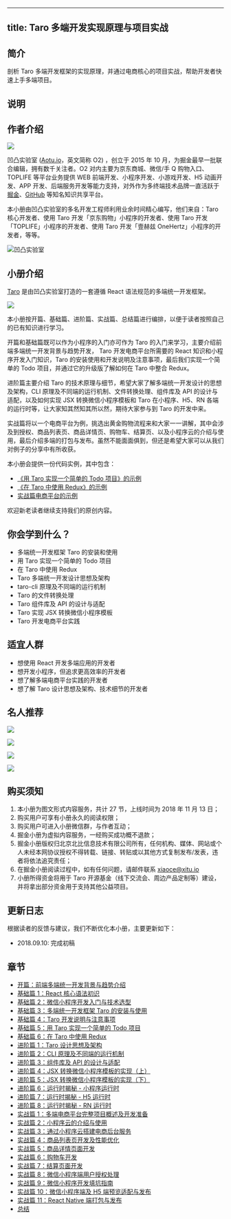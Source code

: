 
---
title: Taro 多端开发实现原理与项目实战
---

## 简介
剖析 Taro 多端开发框架的实现原理，并通过电商核心的项目实战，帮助开发者快速上手多端项目。

## 说明
## 作者介绍

![](https://p1-jj.byteimg.com/tos-cn-i-t2oaga2asx/gold-user-assets/2018/11/12/1670626d2780cc65~tplv-t2oaga2asx-image.image)

凹凸实验室 \([Aotu.io](https://aotu.io/)，英文简称 O2\) ，创立于 2015 年 10 月，为掘金最早一批联合编辑，拥有数千关注者。O2 对内主要为京东商城、微信/手 Q 购物入口、TOPLIFE 等平台业务提供 WEB 前端开发、小程序开发、小游戏开发、H5 动画开发、APP 开发、后端服务开发等能力支持，对外作为多终端技术品牌一直活跃于[掘金](https://juejin.cn/user/1134351699149854)、[GitHub](https://github.com/o2team) 等知名知识共享平台。

本小册由凹凸实验室的多名开发工程师利用业余时间精心编写，他们来自：Taro 核心开发者、使用 Taro 开发「京东购物」小程序的开发者、使用 Taro 开发「TOPLIFE」小程序的开发者、使用 Taro 开发「壹赫兹 OneHertz」小程序的开发者，等等。

![凹凸实验室](https://p1-jj.byteimg.com/tos-cn-i-t2oaga2asx/gold-user-assets/2018/3/9/1620b10123fb5e5f~tplv-t2oaga2asx-image.image)

## 小册介绍

[Taro](https://taro.aotu.io/) 是由凹凸实验室打造的一套遵循 React 语法规范的多端统一开发框架。

![](https://p1-jj.byteimg.com/tos-cn-i-t2oaga2asx/gold-user-assets/2018/11/12/1670625fb4afa598~tplv-t2oaga2asx-image.image)

本小册按开篇、基础篇、进阶篇、实战篇、总结篇进行编排，以便于读者按照自己的已有知识进行学习。

开篇和基础篇既可以作为小程序的入门亦可作为 Taro 的入门来学习，主要介绍前端多端统一开发背景与趋势开发， Taro 开发电商平台所需要的 React 知识和小程序开发入门知识，Taro 的安装使用和开发说明及注意事项，最后我们实现一个简单的 Todo 项目，并通过它的升级版了解如何在 Taro 中整合 Redux。

进阶篇主要介绍 Taro 的技术原理与细节，希望大家了解多端统一开发设计的思想及架构，CLI 原理及不同端的运行机制、文件转换处理、组件库及 API 的设计与适配，以及如何实现 JSX 转换微信小程序模板和 Taro 在小程序、H5、RN 各端的运行时等，让大家知其然知其所以然，期待大家参与到 Taro 的开发中来。

实战篇将以一个电商平台为例，挑选出黄金购物流程来和大家一一讲解，其中会涉及到授权、商品列表页、商品详情页、购物车、结算页、以及小程序云的介绍与使用，最后介绍多端的打包与发布。虽然不能面面俱到，但还是希望大家可以从我们对例子的分享中有所收获。

本小册会提供一份代码实例，其中包含：

- [《用 Taro 实现一个简单的 Todo 项目》的示例](https://github.com/o2team/taro-ebook-source/tree/master/todoList)
- [《在 Taro 中使用 Redux》的示例](https://github.com/o2team/taro-ebook-source/tree/master/todoList-Redux)
- [实战篇电商平台的示例](https://github.com/o2team/taro-ebook-source/tree/master/taro-demo)

欢迎新老读者继续支持我们的原创内容。

## 你会学到什么？

- 多端统一开发框架 Taro 的安装和使用
- 用 Taro 实现一个简单的 Todo 项目
- 在 Taro 中使用 Redux
- Taro 多端统一开发设计思想及架构
- taro-cli 原理及不同端的运行机制
- Taro 的文件转换处理
- Taro 组件库及 API 的设计与适配
- Taro 实现 JSX 转换微信小程序模板
- Taro 开发电商平台实践

## 适宜人群

- 想使用 React 开发多端应用的开发者
- 想开发小程序，但追求更高效率的开发者
- 想了解多端电商平台实践的开发者
- 想了解 Taro 设计思想及架构、技术细节的开发者

## 名人推荐

![](https://p1-jj.byteimg.com/tos-cn-i-t2oaga2asx/gold-user-assets/2018/11/12/16706231257a0d80~tplv-t2oaga2asx-image.image)

![](https://p1-jj.byteimg.com/tos-cn-i-t2oaga2asx/gold-user-assets/2018/11/13/1670b2c003890539~tplv-t2oaga2asx-image.image)

![](https://p1-jj.byteimg.com/tos-cn-i-t2oaga2asx/gold-user-assets/2018/11/13/1670b2c29edef357~tplv-t2oaga2asx-image.image)

![](https://p1-jj.byteimg.com/tos-cn-i-t2oaga2asx/gold-user-assets/2018/11/13/1670b2c4f3a1e98c~tplv-t2oaga2asx-image.image)

## 购买须知

1.  本小册为图文形式内容服务，共计 27 节，上线时间为 2018 年 11 月 13 日；
2.  购买用户可享有小册永久的阅读权限；
3.  购买用户可进入小册微信群，与作者互动；
4.  掘金小册为虚拟内容服务，一经购买成功概不退款；
5.  掘金小册版权归北京北比信息技术有限公司所有，任何机构、媒体、网站或个人未经本网协议授权不得转载、链接、转贴或以其他方式复制发布/发表，违者将依法追究责任；
6.  在掘金小册阅读过程中，如有任何问题，请邮件联系 <xiaoce@xitu.io>
7.  小册所得资金将用于 Taro 开源基金（线下交流会、周边产品定制等）建设，并将拿出部分资金用于支持其他公益项目。

## 更新日志

根据读者的反馈与建议，我们不断优化本小册，主要更新如下：

- 2018.09.10: 完成初稿

## 章节
- [开篇：前端多端统一开发背景与趋势介绍](./开篇：前端多端统一开发背景与趋势介绍.md)
- [基础篇 1：React 核心语法初识](<./基础篇 1：React 核心语法初识.md>)
- [基础篇 2：微信小程序开发入门与技术选型](<./基础篇 2：微信小程序开发入门与技术选型.md>)
- [基础篇 3：多端统一开发框架 Taro 的安装与使用](<./基础篇 3：多端统一开发框架 Taro 的安装与使用.md>)
- [基础篇 4：Taro 开发说明与注意事项](<./基础篇 4：Taro 开发说明与注意事项.md>)
- [基础篇 5：用 Taro 实现一个简单的 Todo 项目](<./基础篇 5：用 Taro 实现一个简单的 Todo 项目.md>)
- [基础篇 6：在 Taro 中使用 Redux](<./基础篇 6：在 Taro 中使用 Redux.md>)
- [进阶篇 1：Taro 设计思想及架构](<./进阶篇 1：Taro 设计思想及架构.md>)
- [进阶篇 2：CLI 原理及不同端的运行机制](<./进阶篇 2：CLI 原理及不同端的运行机制.md>)
- [进阶篇 3：组件库及 API 的设计与适配](<./进阶篇 3：组件库及 API 的设计与适配.md>)
- [进阶篇 4：JSX 转换微信小程序模板的实现（上）](<./进阶篇 4：JSX 转换微信小程序模板的实现（上）.md>)
- [进阶篇 5：JSX 转换微信小程序模板的实现（下）](<./进阶篇 5：JSX 转换微信小程序模板的实现（下）.md>)
- [进阶篇 6：运行时揭秘 - 小程序运行时](<./进阶篇 6：运行时揭秘 - 小程序运行时.md>)
- [进阶篇 7：运行时揭秘 - H5 运行时](<./进阶篇 7：运行时揭秘 - H5 运行时.md>)
- [进阶篇 8：运行时揭秘 - RN 运行时](<./进阶篇 8：运行时揭秘 - RN 运行时 .md>)
- [实战篇 1：多端电商平台完整项目概述及开发准备](<./实战篇 1：多端电商平台完整项目概述及开发准备.md>)
- [实战篇 2：小程序云的介绍与使用](<./实战篇 2：小程序云的介绍与使用.md>)
- [实战篇 3：通过小程序云搭建电商后台服务](<./实战篇 3：通过小程序云搭建电商后台服务.md>)
- [实战篇 4：商品列表页开发及性能优化](<./实战篇 4：商品列表页开发及性能优化.md>)
- [实战篇 5：商品详情页面开发](<./实战篇 5：商品详情页面开发.md>)
- [实战篇 6：购物车开发](<./实战篇 6：购物车开发.md>)
- [实战篇 7：结算页面开发](<./实战篇 7：结算页面开发.md>)
- [实战篇 8：微信小程序端用户授权处理](<./实战篇 8：微信小程序端用户授权处理.md>)
- [实战篇 9：微信小程序开发填坑指南](<./实战篇 9：微信小程序开发填坑指南.md>)
- [实战篇 10：微信小程序端及 H5 端预览适配与发布](<./实战篇 10：微信小程序端及 H5 端预览适配与发布.md>)
- [实战篇 11：React Native 端打包与发布](<./实战篇 11：React Native 端打包与发布.md>)
- [总结](./总结.md)

    